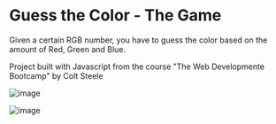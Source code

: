 # Guess the Color - The Game

Given a certain RGB number, you have to guess the color based on the amount of Red, Green and Blue.

Project built with Javascript from the course "The Web Developmente Bootcamp" by Colt Steele

![image](https://user-images.githubusercontent.com/50959073/102690082-b7153700-41e1-11eb-8556-961311d6cbcf.png)

![image](https://user-images.githubusercontent.com/50959073/102690091-c4322600-41e1-11eb-8d93-ffb5be8f13a9.png)
